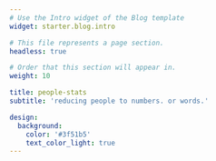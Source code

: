 ```yaml
---
# Use the Intro widget of the Blog template
widget: starter.blog.intro

# This file represents a page section.
headless: true

# Order that this section will appear in.
weight: 10

title: people-stats 
subtitle: 'reducing people to numbers. or words.'

design:
  background:
    color: '#3f51b5'
    text_color_light: true
---
```

